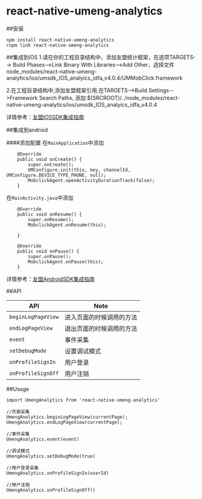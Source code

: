 # react-native-umeng-analytics
##安装
```
npm install react-native-umeng-analytics
rnpm link react-native-umeng-analytics
```

##集成到iOS
1.请在你的工程目录结构中，添加友盟统计框架，在选项TARGETS--> Build Phases-->Link Binary With Libraries-->Add Other，选择文件node_modules/react-native-umeng-analytics/ios/umsdk_IOS_analyics_idfa_v4.0.4/UMMobClick.framework<br>

2.在工程目录结构中,添加友盟框架引用,在TARGETS-->Build Settings-->Framework Search Paths, 添加:$(SRCROOT)/../node_modules/react-native-umeng-analytics/ios/umsdk_IOS_analyics_idfa_v4.0.4<br>

详情参考：[友盟IOSSDK集成指南](http://dev.umeng.com/analytics/ios-doc/integration)<br>

##集成到android


####添加配置
在`MainApplication`中添加
```
    @Override
    public void onCreate() {
        super.onCreate();
        UMConfigure.init(this, key, channelId, UMConfigure.DEVICE_TYPE_PHONE, null);
        MobclickAgent.openActivityDurationTrack(false);
    }
```

在`MainActivity.java`中添加
```
    @Override
    public void onResume() {
        super.onResume();
        MobclickAgent.onResume(this);

    }

    @Override
    public void onPause() {
        super.onPause();
        MobclickAgent.onPause(this);
    }
```

详情参考：[友盟AndroidSDK集成指南](http://dev.umeng.com/analytics/android-doc/integration)<br>

##API

| API | Note |    
|---|---|
| `beginLogPageView` | 进入页面的时候调用的方法 |
| `endLogPageView` | 退出页面的时候调用的方法 |
| `event` | 事件采集 |
| `setDebugMode` | 设置调试模式 |
| `onProfileSignIn` | 用户登录 |
| `onProfileSignOff` | 用户注销 |



##Usage

```
import UmengAnalytics from 'react-native-umeng-analytics'

//页面采集
UmengAnalytics.beginLogPageView(currentPage);
UmengAnalytics.endLogPageView(currentPage);

//事件采集
UmengAnalytics.event(event)

//调试模式
UmengAnalytics.setDebugMode(true)

//用户登录采集
UmengAnalytics.onProfileSignIn(userId)

//用户注销
UmengAnalytics.onProfileSignOff()

```

